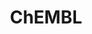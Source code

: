 ---
bigquery: https://console.cloud.google.com/bigquery?p=patents-public-data&d=ebi_chembl&page=dataset
citation: '"The ChEMBL database in 2017." Anna Gaulton, Anne Hersey, Michał Nowotka,
  A Patrícia Bento, Jon Chambers, David Mendez, Prudence Mutowo, Francis Atkinson,
  Louisa J Bellis, Elena Cibrián-Uhalte, Mark Davies, Nathan Dedman, Anneli Karlsson,
  María Paula Magariños, John P Overington, George Papadatos, Ines Smit, Andrew R
  Leach Nucleic acids Research (2017) 45 (Database Issue), D945-D954'
contributors: European Bioinformatics Institute
cost: None
description: ChEMBL Data is a manually curated database of small molecules used in
  drug discovery, including information about existing patented drugs.
documentation: 'schema: https://www.ebi.ac.uk/chembl/db_schema


  '
last_edit: 04/07/2022, 07:10:32
location: https://console.cloud.google.com/marketplace/product/google_patents_public_datasets/chembl
maintained_by: EMBL-EBI, an outstation of European Molecular Biology Laboratory
related_publications: '

  ChEMBL: towards direct deposition of bioassay data.


  Mendez D, Gaulton A, Bento AP, Chambers J, De Veij M, Félix E, Magariños MP, Mosquera
  JF, Mutowo P, Nowotka M, Gordillo-Marañón M, Hunter F, Junco L, Mugumbate G, Rodriguez-Lopez
  M, Atkinson F, Bosc N, Radoux CJ, Segura-Cabrera A, Hersey A, Leach AR.


  — Nucleic Acids Res. 2019; 47(D1):D930-D940. doi: 10.1093/nar/gky1075

  '
schema_fields:
- met_conversion
- enzyme_tid
- tissue_id
- co_stem_id
- le
- aidx
- component_type
- max_phase
- curated_by
- ap_id
- assay_param_id
- source
- qed_weighted
- aspect
- assay_strain
- mw_monoisotopic
- parent_type
- publication_number
- tid_fixed
- tax_id
- targrel_id
- mc_target_type
- metref_id
- downgraded
- who_name
- src_description
- short_name
- set_name
- cl_lincs_id
- warning_year
- usan_year
- mw_freebase
- alert_name
- domain_description
- site_name
- frac_class_id
- isoform
- subgroup
- res_stem_id
- component_id
- submission_date
- first_approval
- cell_description
- trade_name
- bao_format
- level2_description
- caloha_id
- nda_type
- stem
- usan_stem_definition
- comments
- published_type
- metabolite_record_id
- alogp
- abstract
- prodrug
- idx
- homologue
- usan_stem
- compound_key
- species_group_flag
- title
- efo_term
- compd_id
- active_ingredient
- definition
- assay_cell_type
- src_compound_id
- potential_duplicate
- mesh_id
- ad_type
- warning_description
- stem_class
- efo_id
- level3_description
- parameter_value
- l7
- l3
- inorganic_flag
- synonyms
- disease_efficacy
- chebi_par_id
- mechanism_of_action
- relation
- rtb
- ro3_pass
- parenteral
- alert_id
- site_residues
- alert_set_id
- canonical_smiles
- entity_type
- direct_interaction
- standard_value
- journal
- natural_product
- bao_endpoint
- src_id
- standard_text_value
- l6
- doi
- withdrawn_reason
- cell_name
- pref_name
- activity_comment
- full_mwt
- patent_id
- applicant_full_name
- cx_logp
- updated_by
- record_id
- authors
- withdrawn_flag
- ddd_id
- entity_id
- usan_stem_id
- acd_logp
- met_comment
- molregno
- doc_type
- component_synonym
- drug_substance_flag
- psa
- assay_subcellular_fraction
- pathway_key
- compsyn_id
- research_stem
- level5
- max_phase_for_ind
- chirality
- frac_code
- ass_cls_map_id
- organism
- doc_id
- level1
- cx_most_apka
- db_source
- biocomp_id
- availability_type
- mc_organism
- parent_id
- class_type
- hba
- comp_class_id
- confidence_score
- selectivity_comment
- targcomp_id
- mol_frac_id
- assay_source
- class_level
- version
- qudt_units
- assay_tax_id
- mechanism_comment
- activity_count
- confidence
- volume
- prediction_method
- ddd_value
- type
- actsm_id
- delist_flag
- molecular_species
- innovator_company
- normal_range_max
- assay_test_type
- assay_organism
- assay_category
- orig_description
- polymer_flag
- prod_pat_id
- name
- binding_site_comment
- ref_url
- parent_molregno
- last_active
- bto_id
- relationship
- sitecomp_id
- warning_type
- patent_use_code
- target_desc
- normal_range_min
- topical
- hba_lipinski
- parameter_type
- bao_id
- route
- mesh_heading
- creation_date
- drug_record_id
- ref_id
- pathway_id
- warnref_id
- relationship_type
- molsyn_id
- cell_ontology_id
- path
- parent_go_id
- substrate_record_id
- standard_upper_value
- warning_class
- mol_atc_id
- molecule_type
- assay_tissue
- lle
- atc_code
- therapeutic_flag
- tbl
- molecular_mechanism
- mol_hrac_id
- hbd
- job_id
- assay_id
- mc_target_name
- tid
- source_domain_id
- l8
- cell_source_tax_id
- target_mapping
- uberon_id
- protein_class_id
- toid
- units
- l2
- standard_inchi
- standard_relation
- withdrawn_year
- product_id
- ridx
- level2
- withdrawn_country
- chembl_id
- activity_id
- clo_id
- cx_most_bpka
- ref_type
- data_validity_comment
- sequence_md5sum
- uo_units
- as_id
- updated_on
- stat
- db_version
- upper_value
- level3
- structure_type
- usan_substem
- acd_most_apka
- sei
- black_box_warning
- mutation
- heavy_atoms
- domain_name
- level1_description
- mec_id
- acd_most_bpka
- indref_id
- num_lipinski_ro5_violations
- mc_tax_id
- compound_name
- year
- oral
- status
- dosed_ingredient
- smid
- target_type
- standard_inchi_key
- cell_id
- ddd_admr
- first_page
- ingredient
- ddd_comment
- first_in_class
- cidx
- drugind_id
- bei
- protclasssyn_id
- cpd_str_alert_id
- std_act_id
- value
- country
- description
- enzyme_name
- met_id
- curation_comment
- sequence
- acd_logd
- domain_id
- standard_type
- mc_target_accession
- pubmed_id
- assay_type
- approval_date
- protein_class_synonym
- level4_description
- cell_source_organism
- text_value
- standard_units
- src_short_name
- src_assay_id
- assay_desc
- comp_go_id
- published_value
- warning_id
- level4
- go_id
- action_type
- syn_type
- domain_type
- irac_code
- standard_flag
- patent_no
- patent_expire_date
- ddd_units
- major_class
- cx_logd
- previous_company
- last_page
- num_alerts
- indication_class
- start_position
- cellosaurus_id
- smarts
- num_ro5_violations
- withdrawn_class
- related_tid
- helm_notation
- irac_class_id
- mol_irac_id
- hrac_class_id
- cell_source_tissue
- relationship_desc
- log_id
- protein_class_desc
- hbd_lipinski
- strength
- priority
- who_extra
- mecref_id
- molfile
- annotation
- dosage_form
- active_molregno
- l4
- published_units
- assay_class_id
- l5
- rgid
- aromatic_rings
- accession
- company
- hrac_code
- drug_product_flag
- published_relation
- pchembl_value
- end_position
- label
- issue
- formulation_id
- oc_id
- variant_id
- predbind_id
- full_molformula
- warning_country
- site_id
- result_flag
- l1
shortname: chembl
tags:
- biotechnology
- health
- chemical
- bioinformatics
- medical
terms_of_use: CC BY-SA 3.0
title: ChEMBL
uuid: e232a192-965c-4ec9-904c-155b6dfe56c5
---